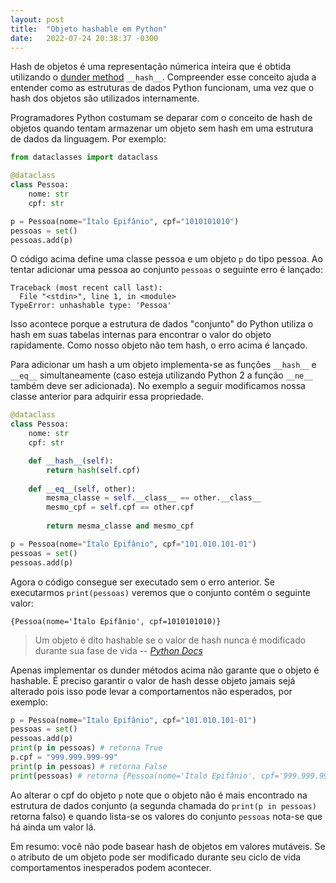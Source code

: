 ```yaml
---
layout: post
title:  "Objeto hashable em Python"
date:   2022-07-24 20:38:37 -0300
---
```


Hash de objetos é uma representação númerica inteira que é obtida utilizando o [dunder method](https://docs.python.org/3/reference/datamodel.html#special-method-names) `__hash__`. Compreender esse conceito ajuda a entender como as estruturas de dados Python funcionam, uma vez que o hash dos objetos são utilizados internamente. 

Programadores Python costumam se deparar com o conceito de hash de objetos quando tentam armazenar um objeto sem hash em uma estrutura de dados da linguagem. Por exemplo:

```python
from dataclasses import dataclass

@dataclass
class Pessoa:
    nome: str
    cpf: str

p = Pessoa(nome="Ítalo Epifânio", cpf="1010101010")
pessoas = set()
pessoas.add(p)
```

O código acima define uma classe pessoa e um objeto `p` do tipo pessoa. Ao tentar adicionar uma pessoa ao conjunto `pessoas` o seguinte erro é lançado:

```shell
Traceback (most recent call last):
  File "<stdin>", line 1, in <module>
TypeError: unhashable type: 'Pessoa'
```

Isso acontece porque a estrutura de dados "conjunto" do Python utiliza o hash em suas tabelas internas para encontrar o valor do objeto rapidamente. Como nosso objeto não tem hash, o erro acima é lançado.

Para adicionar um hash a um objeto implementa-se as funções `__hash__` e `__eq__` simultaneamente (caso esteja utilizando Python 2 a função `__ne__` também deve ser adicionada). No exemplo a seguir modificamos nossa classe anterior para adquirir essa propriedade.

```python
@dataclass
class Pessoa:
    nome: str
    cpf: str

    def __hash__(self):
        return hash(self.cpf)
    
    def __eq__(self, other):
        mesma_classe = self.__class__ == other.__class__
        mesmo_cpf = self.cpf == other.cpf
        
        return mesma_classe and mesmo_cpf

p = Pessoa(nome="Ítalo Epifânio", cpf="101.010.101-01")
pessoas = set()
pessoas.add(p)
```

Agora o código consegue ser executado sem o erro anterior. Se executarmos `print(pessoas)` veremos que o conjunto contém o seguinte valor:

```shell
{Pessoa(nome='Ítalo Epifânio', cpf=1010101010)}
```

> Um objeto é dito hashable se o valor de hash nunca é modificado durante sua fase de vida
> -- <cite> [Python Docs](https://docs.python.org/3/glossary.html#term-hashable) </cite>

Apenas implementar os dunder métodos acima não garante que o objeto é hashable. É preciso garantir o valor de hash desse objeto jamais sejá alterado pois isso pode levar a comportamentos não esperados, por exemplo:

```python 
p = Pessoa(nome="Ítalo Epifânio", cpf="101.010.101-01")
pessoas = set()
pessoas.add(p)
print(p in pessoas) # retorna True
p.cpf = "999.999.999-99"
print(p in pessoas) # retorna False
print(pessoas) # retorna {Pessoa(nome='Ítalo Epifânio', cpf='999.999.999-99')}
```

Ao alterar o cpf do objeto `p` note que o objeto não é mais encontrado na estrutura de dados conjunto (a segunda chamada do `print(p in pessoas)` retorna falso) e quando lista-se os valores do conjunto `pessoas` nota-se que há ainda um valor lá.

Em resumo: você não pode basear hash de objetos em valores mutáveis. Se o atributo de um objeto pode ser modificado durante seu ciclo de vida comportamentos inesperados podem acontecer.